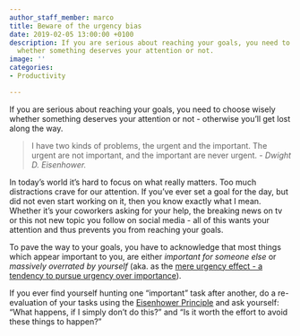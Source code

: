 ```yaml
---
author_staff_member: marco
title: Beware of the urgency bias
date: 2019-02-05 13:00:00 +0100
description: If you are serious about reaching your goals, you need to choose wisely
  whether something deserves your attention or not.
image: ''
categories:
- Productivity

---
```

If you are serious about reaching your goals, you need to choose wisely whether something deserves your attention or not - otherwise you’ll get lost along the way.

> I have two kinds of problems, the urgent and the important. The urgent are not important, and the important are never urgent. _- Dwight D. Eisenhower._

In today’s world it’s hard to focus on what really matters. Too much distractions crave for our attention. If you’ve ever set a goal for the day, but did not even start working on it, then you know exactly what I mean. Whether it’s your coworkers asking for your help, the breaking news on tv or this not new topic you follow on social media - all of this wants your attention and thus prevents you from reaching your goals.

To pave the way to your goals, you have to acknowledge that most things which appear important to you, are either _important for someone else_ or _massively overrated by yourself_ (aka. as the [mere urgency effect - a tendency to pursue urgency over importance](https://academic.oup.com/jcr/advance-article-abstract/doi/10.1093/jcr/ucy008/4847790)).

If you ever find yourself hunting one “important” task after another, do a re-evaluation of your tasks using the [Eisenhower Principle](https://en.wikipedia.org/wiki/Time_management#The_Eisenhower_Method) and ask yourself: “What happens, if I simply don’t do this?” and “Is it worth the effort to avoid these things to happen?”